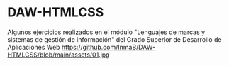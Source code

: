 # DAW-HTMLCSS
Algunos ejercicios realizados en el módulo "Lenguajes de marcas y sistemas de gestión de información" del Grado Superior de Desarrollo de Aplicaciones Web
https://github.com/InmaB/DAW-HTMLCSS/blob/main/assets/01.jpg

